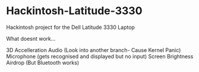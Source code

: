 # Hackintosh-Latitude-3330
Hackintosh project for the Dell Latitude 3330 Laptop

What doesnt work...

3D Accelleration
Audio (Look into another branch- Cause Kernel Panic)
Microphone (gets recognised and displayed but no input)
Screen Brightness
Airdrop (But Bluetooth works)
